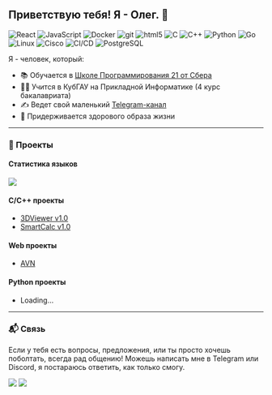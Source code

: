 ## Приветствую тебя! Я - Олег. 👋

<p>
  <img alt="React" src="https://img.shields.io/badge/-React-45b8d8?style=flat-square&logo=react&logoColor=white" />
  <img alt="JavaScript" src="https://img.shields.io/badge/-JavaScript-F7DF1E?style=flat-square&logo=javascript&logoColor=black" />
  <img alt="Docker" src="https://img.shields.io/badge/-Docker-46a2f1?style=flat-square&logo=docker&logoColor=white" />
  <img alt="git" src="https://img.shields.io/badge/-Git-F05032?style=flat-square&logo=git&logoColor=white" />
  <img alt="html5" src="https://img.shields.io/badge/-HTML5-E34F26?style=flat-square&logo=html5&logoColor=white" />
  <img alt="C" src="https://img.shields.io/badge/-C-A8B9CC?style=flat-square&logo=c&logoColor=white" />
  <img alt="C++" src="https://img.shields.io/badge/-C++-00599C?style=flat-square&logo=c%2B%2B&logoColor=white" />
  <img alt="Python" src="https://img.shields.io/badge/-Python-3776AB?style=flat-square&logo=python&logoColor=white" />
  <img alt="Go" src="https://img.shields.io/badge/-Go-00ADD8?style=flat-square&logo=go&logoColor=white" />
  <img alt="Linux" src="https://img.shields.io/badge/-Linux-FCC624?style=flat-square&logo=linux&logoColor=black" />
  <img alt="Cisco" src="https://img.shields.io/badge/-Cisco-1BA0D7?style=flat-square&logo=cisco&logoColor=white" />
  <img alt="CI/CD" src="https://img.shields.io/badge/-CI%2FCD-2088FF?style=flat-square&logo=gitlab&logoColor=white" />
  <img alt="PostgreSQL" src="https://img.shields.io/badge/-PostgreSQL-336791?style=flat-square&logo=postgresql&logoColor=white" />
</p>


Я - человек, который:

- 📚 Обучается в [Школе Программирования 21 от Сбера](https://21-school.ru/)
- 👨‍🎓 Учится в КубГАУ на Прикладной Информатике (4 курс бакалавриата)
- ✍️ Ведет свой маленький [Telegram-канал](https://t.me/kidneyha)
- 💪 Придерживается здорового образа жизни

---

### 🚀 Проекты

#### Статистика языков
![](https://github-profile-summary-cards.vercel.app/api/cards/repos-per-language?username=alicardi&theme=solarized_dark) 

#### C/C++ проекты
- [3DViewer v1.0](https://github.com/Alicardi/3DViewer_v1.0)
- [SmartCalc v1.0](https://github.com/Alicardi/SmartCalc_v1.0)

#### Web проекты
- [AVN](https://github.com/Alicardi/AVN)

#### Python проекты
- Loading...

---

<h3>📬 Связь</h3>
<p>Если у тебя есть вопросы, предложения, или ты просто хочешь поболтать, всегда рад общению!  
Можешь написать мне в Telegram или Discord, я постараюсь ответить, как только смогу.</p>
<p><a href="https://t.me/alicardi"><img src="https://img.shields.io/badge/Написать в Telegram-2CA5E0?style=flat&logo=telegram&logoColor=white"/></a>
<a href="https://discordapp.com/users/267805585049780225/"><img src="https://img.shields.io/badge/Написать в Discord-7289DA?style=flat&logo=discord&logoColor=white"/></a></p>

